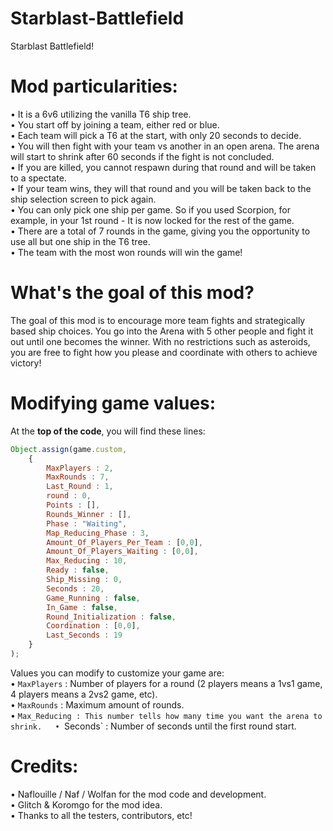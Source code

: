 # Starblast-Battlefield
Starblast Battlefield!

# Mod particularities:
• It is a 6v6 utilizing the vanilla T6 ship tree.  
• You start off by joining a team, either red or blue.  
• Each team will pick a T6 at the start, with only 20 seconds to decide.  
• You will then fight with your team vs another in an open arena. The arena will start to shrink after 60 seconds if the fight is not concluded.  
• If you are killed, you cannot respawn during that round and will be taken to a spectate.  
• If your team wins, they will that round and you will be taken back to the ship selection screen to pick again.  
• You can only pick one ship per game. So if you used Scorpion, for example, in your 1st round - It is now locked for the rest of the game.  
• There are a total of 7 rounds in the game, giving you the opportunity to use all but one ship in the T6 tree.  
• The team with the most won rounds will win the game!  

# What's the goal of this mod?
The goal of this mod is to encourage more team fights and strategically based ship choices. You go into the Arena with 5 other people and fight it out until one becomes the winner. With no restrictions such as asteroids, you are free to fight how you please and coordinate with others to achieve victory!

# Modifying game values:  
At the __top of the code__, you will find these lines:
```javascript
Object.assign(game.custom, 
    {
        MaxPlayers : 2,
        MaxRounds : 7,
        Last_Round : 1,
        round : 0,
        Points : [],
        Rounds_Winner : [],
        Phase : "Waiting",
        Map_Reducing_Phase : 3,
        Amount_Of_Players_Per_Team : [0,0],
        Amount_Of_Players_Waiting : [0,0],
        Max_Reducing : 10,
        Ready : false,
        Ship_Missing : 0,
        Seconds : 20,
        Game_Running : false,
        In_Game : false,
        Round_Initialization : false,
        Coordination : [0,0],
        Last_Seconds : 19
    }
);
```

Values you can modify to customize your game are:  
• `MaxPlayers` : Number of players for a round (2 players means a 1vs1 game, 4 players means a 2vs2 game, etc).  
• `MaxRounds` : Maximum amount of rounds.  
• `Max_Reducing : This number tells how many time you want the arena to shrink.  
• `Seconds` : Number of seconds until the first round start.  

# Credits:
• Naflouille / Naf / Wolfan for the mod code and development.  
• Glitch & Koromgo for the mod idea.  
• Thanks to all the testers, contributors, etc!  
